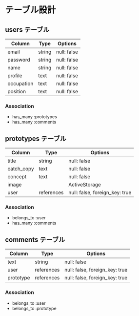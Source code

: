 # テーブル設計

 ## users テーブル

 | Column     | Type   | Options     |
 | ---------- | ------ | ----------- |
 | email      | string | null: false |
 | password   | string | null: false |
 | name       | string | null: false |
 | profile    | text   | null: false |
 | occupation | text   | null: false |
 | position   | text   | null: false |

 ### Association
- has_many :prototypes
- has_many :comments

 ## prototypes テーブル

 | Column     | Type       | Options                        |
 | ---------- | ---------- | ------------------------------ |
 | title      | string     | null: false                    |
 | catch_copy | text       | null: false                    |
 | concept    | text       | null: false                    |
 | image      |            | ActiveStorage                  |
 | user       | references | null: false, foreign_key: true |

  ### Association
- belongs_to :user
- has_many :comments

 ## comments テーブル

 | Column    | Type       | Options                        |
 | --------- | ---------- | ------------------------------ |
 | text      | string     | null: false                    |
 | user      | references | null: false, foreign_key: true |
 | prototype | references | null: false, foreign_key: true |

   ### Association
- belongs_to :user
- belongs_to :prototype